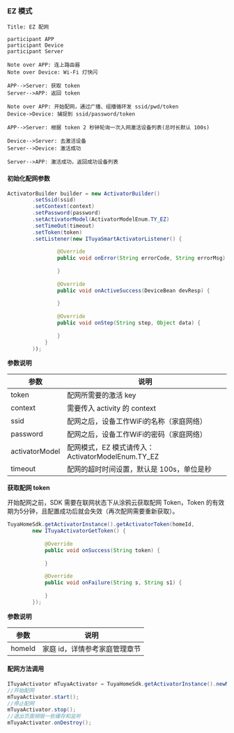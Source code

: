 ### EZ 模式

```sequence
Title: EZ 配网

participant APP
participant Device
participant Server

Note over APP: 连上路由器
Note over Device: Wi-Fi 灯快闪

APP-->Server: 获取 token
Server-->APP: 返回 token

Note over APP: 开始配网，通过广播、组播循环发 ssid/pwd/token
Device->Device: 捕捉到 ssid/password/token

APP-->Server: 根据 token 2 秒钟轮询一次入网激活设备列表(总时长默认 100s)

Device-->Server: 去激活设备
Server-->Device: 激活成功

Server-->APP: 激活成功，返回成功设备列表

```
#### 初始化配网参数

```java
ActivatorBuilder builder = new ActivatorBuilder()
        .setSsid(ssid)
        .setContext(context)
        .setPassword(password)
        .setActivatorModel(ActivatorModelEnum.TY_EZ)
        .setTimeOut(timeout)
        .setToken(token)
        .setListener(new ITuyaSmartActivatorListener() {
            
                @Override
                public void onError(String errorCode, String errorMsg) {
                    
                }
                
                @Override
                public void onActiveSuccess(DeviceBean devResp) {
                    
                }
                
                @Override
                public void onStep(String step, Object data) {
                    
                }
            }
        ));
```
**参数说明**

| 参数         | 说明 |
| ------------ | -------------------------- |
| token           | 配网所需要的激活 key |
| context         | 需要传入 activity 的 context |
| ssid            | 配网之后，设备工作WiFi的名称（家庭网络）|
| password        | 配网之后，设备工作WiFi的密码（家庭网络）|
| activatorModel  | 配网模式，EZ 模式请传入：ActivatorModelEnum.TY_EZ |
| timeout         | 配网的超时时间设置，默认是 100s，单位是秒 |

**获取配网 token**

开始配网之前，SDK 需要在联网状态下从涂鸦云获取配网 Token，Token 的有效期为5分钟，且配置成功后就会失效（再次配网需要重新获取）。

```java
TuyaHomeSdk.getActivatorInstance().getActivatorToken(homeId, 
        new ITuyaActivatorGetToken() {
        
            @Override
            public void onSuccess(String token) {
            
            }
            
            @Override
            public void onFailure(String s, String s1) {
            
            }
        });
```
**参数说明**

| 参数         | 说明 |
| ------------ | -------------------------- |
| homeId          | 家庭 id，详情参考家庭管理章节 |


#### 配网方法调用

```java
ITuyaActivator mTuyaActivator = TuyaHomeSdk.getActivatorInstance().newMultiActivator(builder);
//开始配网
mTuyaActivator.start();
//停止配网
mTuyaActivator.stop(); 
//退出页面销毁一些缓存和监听
mTuyaActivator.onDestroy(); 
```
